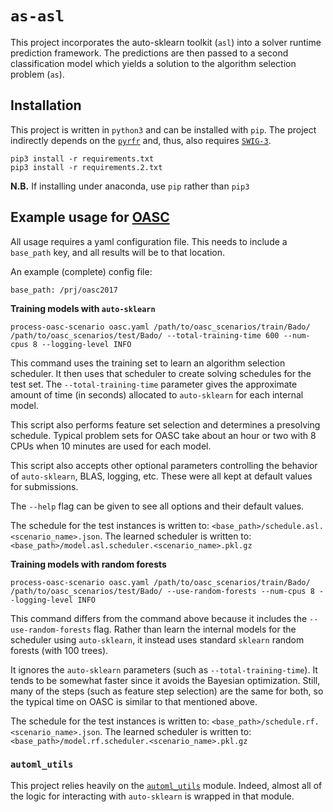 # `as-asl`

This project incorporates the auto-sklearn toolkit (`asl`) into a solver runtime 
prediction framework. The predictions are then passed to a second classification
model which yields a solution to the algorithm selection problem (`as`).

## Installation

This project is written in `python3` and can be installed with `pip`. 
The project indirectly depends on the [`pyrfr`](https://github.com/automl/random_forest_run)
and, thus, also requires [`SWIG-3`](http://www.swig.org/).

```
pip3 install -r requirements.txt
pip3 install -r requirements.2.txt
```

**N.B.** If installing under anaconda, use `pip` rather than `pip3`

## Example usage for [OASC](http://www.coseal.net/open-algorithm-selection-challenge-2017-oasc/)

All usage requires a yaml configuration file. This needs to include a
`base_path` key, and all results will be to that location.

An example (complete) config file:

```
base_path: /prj/oasc2017
```


**Training models with `auto-sklearn`**

```
process-oasc-scenario oasc.yaml /path/to/oasc_scenarios/train/Bado/ /path/to/oasc_scenarios/test/Bado/ --total-training-time 600 --num-cpus 8 --logging-level INFO
```

This command uses the training set to learn an algorithm selection scheduler. It
then uses that scheduler to create solving schedules for the test set. The
`--total-training-time` parameter gives the approximate amount of time (in
seconds) allocated to `auto-sklearn` for each internal model.

This script also performs feature set selection and determines a presolving
schedule. Typical problem sets for OASC take about an hour or two with 8 CPUs
when 10 minutes are used for each model.

This script also accepts other optional parameters controlling the behavior of
`auto-sklearn`, BLAS, logging, etc. These were all kept at default values for
submissions.

The `--help` flag can be given to see all options and their default values.

The schedule for the test instances is written to: `<base_path>/schedule.asl.<scenario_name>.json`.
The learned scheduler is written to: `<base_path>/model.asl.scheduler.<scenario_name>.pkl.gz`

**Training models with random forests**

```
process-oasc-scenario oasc.yaml /path/to/oasc_scenarios/train/Bado/ /path/to/oasc_scenarios/test/Bado/ --use-random-forests --num-cpus 8 --logging-level INFO
```

This command differs from the command above because it includes the
`--use-random-forests` flag. Rather than learn the internal models for the
scheduler using `auto-sklearn`, it instead uses standard `sklearn` random
forests (with 100 trees).

It ignores the `auto-sklearn` parameters (such as `--total-training-time`). It
tends to be somewhat faster since it avoids the Bayesian optimization. Still,
many of the steps (such as feature step selection) are the same for both, so the
typical time on OASC is similar to that mentioned above.

The schedule for the test instances is written to: `<base_path>/schedule.rf.<scenario_name>.json`.
The learned scheduler is written to: `<base_path>/model.rf.scheduler.<scenario_name>.pkl.gz`

### `automl_utils`

This project relies heavily on the [`automl_utils`](https://github.com/bmmalone/pymisc-utils/blob/master/misc/automl_utils.py)
module. Indeed, almost all of the logic for interacting with `auto-sklearn` is
wrapped in that module.